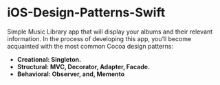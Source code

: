 # iOS-Design-Patterns-Swift

Simple Music Library app that will display your albums and their relevant information.
In the process of developing this app, you’ll become acquainted with the most common Cocoa design patterns:

* **Creational: Singleton.**
* **Structural: MVC, Decorator, Adapter, Facade.**
* **Behavioral: Observer, and, Memento**
